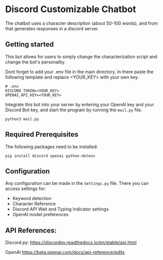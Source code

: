 # Discord Customizable Chatbot

The chatbot uses a character description (about 50-100 words), and from that generates responses in a discord server. 

## Getting started
This bot allows for users to simply change the characterization script and change the bot's personality.

Dont forget to add your .env file in the main directory. In there paste the following template and replace <YOUR_KEY> with your own key.

```
# .env
DISCORD_TOKEN=<YOUR_KEY>
OPENAI_API_KEY=<YOUR_KEY>
```

Integrate this bot into your server by entering your OpenAI key and your Discord Bot key, and start the program by running the `mail.py` file.

```
python3 mail.py
```
## Required Prerequisites

The following packages need to be installed:
```
pip install discord openai python-dotenv
```

## Configuration

Any configuration can be made in the `Settings.py` file. There you can access settings for:
- Keyword detection
- Character Reference
- Discord API Wait and Typing Indicator settings
- OpenAI model preferences

## API References:

Discord.py: https://discordpy.readthedocs.io/en/stable/api.html

OpenAI https://beta.openai.com/docs/api-reference/edits
